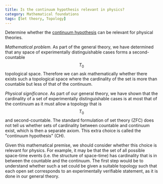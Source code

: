 ```yaml
---
title: Is the continuum hypothesis relevant in physics?
category: Mathematical foundations
tags: [Set theory, Topology]
---
```

Determine whether the [continuum hypothesis](https://en.wikipedia.org/wiki/Continuum_hypothesis)
can be relevant for physical theories.

*Mathematical problem.* As part of the general theory, we have determined that
any space of experimentally distinguishable cases forms a second-countable $$T_0$$
topological space. Therefore we can ask mathematically whether there exists
such a topological space where the cardinality of the set is more than countable
but less of that of the continuum.

*Physical significance.* As part of our general theory, we have shown that
the cardinality of a set of experimentally distinguishable cases is at most
that of the continuum as it must allow a topology that is $$T_0$$ and second-countable.
The standard formulation of set theory (ZFC) does not tell us whether sets of
cardinality between countable and continuum exist, which is then a separate
axiom. This extra choice is called the "continuum hypothesis" (CH).

Given this mathematical premise, we should consider whether this choice is relevant
for physics. For example, it may be that the set of all possible space-time events
(i.e. the structure of space-time) has cardinality that is in between the countable
and the continuum. The first step would be to understand whether such a set
could be given a suitable topology such that each open set corresponds to an
experimentally verifiable statement, as it is done in our general theory.
